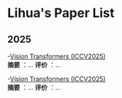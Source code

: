 # Lihua's Paper List
## 2025

-[Vision Transformers (ICCV2025)](https://xxx)  
**摘要** ：...
**评价** ：...

-[Vision Transformers (ICCV2025)](https://xxx)  
**摘要** ：...
**评价** ：...